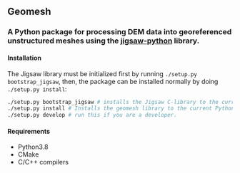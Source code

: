 ## Geomesh
### A Python package for processing DEM data into georeferenced unstructured meshes using the [jigsaw-python](https://github.com/dengwirda/jigsaw-python) library.

#### Installation
The Jigsaw library must be initialized first by running `./setup.py bootstrap_jigsaw`, then, the package can be installed normally by doing `./setup.py install`:

```bash
./setup.py bootstrap_jigsaw # installs the Jigsaw C-library to the current Python environment
./setup.py install # Installs the geomesh library to the current Python environment
./setup.py develop # run this if you are a developer.
```
#### Requirements
* Python3.8
* CMake 
* C/C++ compilers
